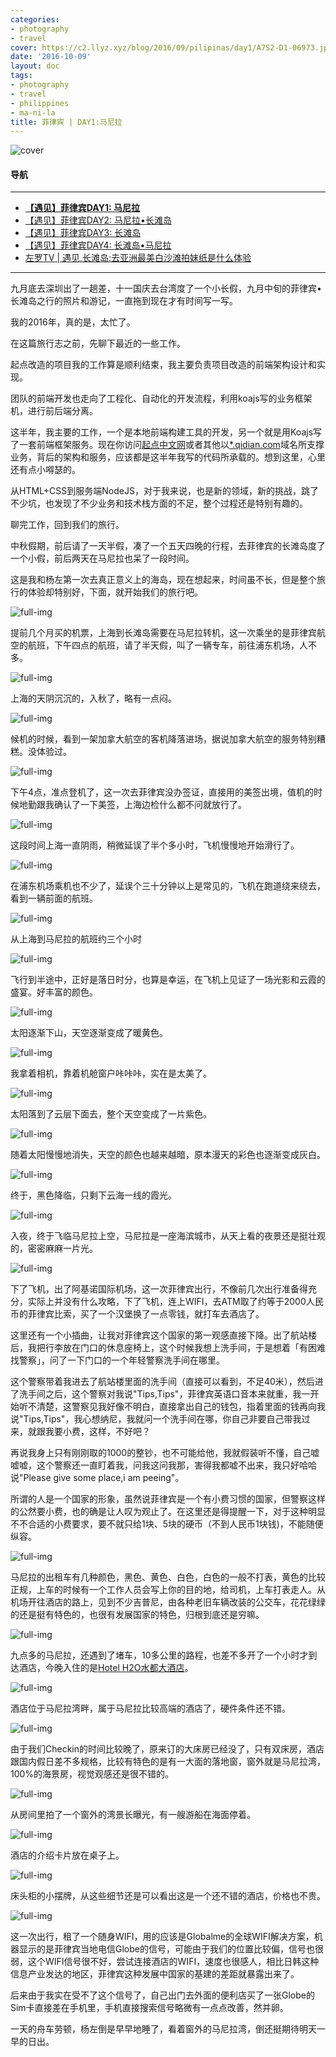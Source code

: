 ```yaml
---
categories:
- photography
- travel
cover: https://c2.llyz.xyz/blog/2016/09/pilipinas/day1/A7S2-D1-06973.jpg
date: '2016-10-09'
layout: doc
tags:
- photography
- travel
- philippines
- ma-ni-la
title: 菲律宾 | DAY1:马尼拉
---
```


![cover](https://c2.llyz.xyz/blog/2016/09/pilipinas/day1/A7S2-D1-06973.jpg)

#### 导航

* * *

- **[【遇见】菲律宾DAY1: 马尼拉](https://luolei.org/pilipinas-travel-day-1/)**
- [【遇见】菲律宾DAY2: 马尼拉•长滩岛](https://luolei.org/pilipinas-travel-day-2/)
- [【遇见】菲律宾DAY3: 长滩岛](https://luolei.org/pilipinas-travel-day-3/)
- [【遇见】菲律宾DAY4: 长滩岛•马尼拉](https://luolei.org/pilipinas-travel-day-4/)
- [左罗TV | 遇见,长滩岛:去亚洲最美白沙滩拍妹纸是什么体验](https://luolei.org/travel-to-boracay-2016/)

* * *

九月底去深圳出了一趟差，十一国庆去台湾度了一个小长假，九月中旬的菲律宾•长滩岛之行的照片和游记，一直拖到现在才有时间写一写。

我的2016年，真的是，太忙了。

在这篇旅行志之前，先聊下最近的一些工作。

起点改造的项目我的工作算是顺利结束，我主要负责项目改造的前端架构设计和实现。

团队的前端开发也走向了工程化、自动化的开发流程，利用koajs写的业务框架机，进行前后端分离。

这半年，我主要的工作，一个是本地前端构建工具的开发，另一个就是用Koajs写了一套前端框架服务。现在你访问[起点中文网](https://www.qidian.com/)或者其他以[\*.qidian.com](https://www.qidian.com)域名所支撑业务，背后的架构和服务，应该都是这半年我写的代码所承载的。想到这里，心里还有点小嘚瑟的。

从HTML+CSS到服务端NodeJS，对于我来说，也是新的领域，新的挑战，跳了不少坑，也发现了不少业务和技术栈方面的不足，整个过程还是特别有趣的。

聊完工作，回到我们的旅行。

中秋假期，前后请了一天半假，凑了一个五天四晚的行程，去菲律宾的长滩岛度了一个小假，前后两天在马尼拉也呆了一段时间。

这是我和杨左第一次去真正意义上的海岛，现在想起来，时间虽不长，但是整个旅行的体验却特别好，下面，就开始我们的旅行吧。

![full-img](https://c2.llyz.xyz/blog/2016/09/pilipinas/day1/A7S2-D1-06851.jpg)

提前几个月买的机票，上海到长滩岛需要在马尼拉转机，这一次乘坐的是菲律宾航空的航班，下午四点的航班，请了半天假，叫了一辆专车，前往浦东机场，人不多。

![full-img](https://c2.llyz.xyz/blog/2016/09/pilipinas/day1/A7S2-D1-06858.jpg)

上海的天阴沉沉的，入秋了，略有一点闷。

![full-img](https://c2.llyz.xyz/blog/2016/09/pilipinas/day1/A7S2-D1-06862-A.jpg)

候机的时候，看到一架加拿大航空的客机降落进场，据说加拿大航空的服务特别糟糕。没体验过。

![full-img](https://c2.llyz.xyz/blog/2016/09/pilipinas/day1/A7S2-D1-06866.jpg)

下午4点，准点登机了，这一次去菲律宾没办签证，直接用的美签出境，值机的时候地勤跟我确认了一下美签，上海边检什么都不问就放行了。

![full-img](https://c2.llyz.xyz/blog/2016/09/pilipinas/day1/A7S2-D1-06888.jpg)

这段时间上海一直阴雨，稍微延误了半个多小时，飞机慢慢地开始滑行了。

![full-img](https://c2.llyz.xyz/blog/2016/09/pilipinas/day1/A7S2-D1-06897.jpg)

在浦东机场乘机也不少了，延误个三十分钟以上是常见的，飞机在跑道绕来绕去，看到一辆前面的航班。

![full-img](https://c2.llyz.xyz/blog/2016/09/pilipinas/manila-0.jpg)

从上海到马尼拉的航班约三个小时

![full-img](https://c2.llyz.xyz/blog/2016/09/pilipinas/day1/A7S2-D1-06907.jpg)

飞行到半途中，正好是落日时分，也算是幸运，在飞机上见证了一场光影和云霞的盛宴。好丰富的颜色。

![full-img](https://c2.llyz.xyz/blog/2016/09/pilipinas/day1/A7S2-D1-06915.jpg)

太阳逐渐下山，天空逐渐变成了暖黄色。

![full-img](https://c2.llyz.xyz/blog/2016/09/pilipinas/day1/A7S2-D1-06925.jpg)

我拿着相机，靠着机舱窗户咔咔咔，实在是太美了。

![full-img](https://c2.llyz.xyz/blog/2016/09/pilipinas/day1/A7S2-D1-06929.jpg)

太阳落到了云层下面去，整个天空变成了一片紫色。

![full-img](https://c2.llyz.xyz/blog/2016/09/pilipinas/day1/A7S2-D1-06936.jpg)

随着太阳慢慢地消失，天空的颜色也越来越暗，原本漫天的彩色也逐渐变成灰白。

![full-img](https://c2.llyz.xyz/blog/2016/09/pilipinas/day1/A7S2-D1-06965.jpg)

终于，黑色降临，只剩下云海一线的霞光。

![full-img](https://c2.llyz.xyz/blog/2016/09/pilipinas/day1/A7S2-D1-06973.jpg)

入夜，终于飞临马尼拉上空，马尼拉是一座海滨城市，从天上看的夜景还是挺壮观的，密密麻麻一片光。

![full-img](https://c2.llyz.xyz/blog/2016/09/pilipinas/day1/A7S2-D1-06996.jpg)

下了飞机，出了阿基诺国际机场，这一次菲律宾出行，不像前几次出行准备得充分，实际上并没有什么攻略，下了飞机，连上WIFI，去ATM取了约等于2000人民币的菲律宾比索，买了一个汉堡换了一点零钱，就打车去酒店了。

这里还有一个小插曲，让我对菲律宾这个国家的第一观感直接下降。出了航站楼后，我把行李放在门口的休息座椅上，这个时候我想上洗手间，于是想着「有困难找警察」，问了一下门口的一个年轻警察洗手间在哪里。

这个警察带着我进去了航站楼里面的洗手间（直接可以看到，不足40米），然后进了洗手间之后，这个警察对我说"Tips,Tips"，菲律宾英语口音本来就重，我一开始听不清楚，这警察见我好像不明白，直接拿出自己的钱包，指着里面的钱再向我说"Tips,Tips"，我心想纳尼，我就问一个洗手间在哪，你自己非要自己带我过来，就跟我要小费，这样，不好吧？

再说我身上只有刚刚取的1000的整钞，也不可能给他，我就假装听不懂，自己嘘嘘嘘，这个警察还一直盯着我，问我这问我那，害得我都嘘不出来，我只好哈哈说"Please give some place,i am peeing"。

所谓的人是一个国家的形象，虽然说菲律宾是一个有小费习惯的国家，但警察这样的公然要小费，也的确是让人叹为观止了。在这里还是得提醒一下，对于这种明显不不合适的小费要求，要不就只给1块、5块的硬币（不到人民币1块钱)，不能随便纵容。

![full-img](https://c2.llyz.xyz/blog/2016/09/pilipinas/day1/A7S2-D1-06999.jpg)

马尼拉的出租车有几种颜色，黑色、黄色、白色，白色的一般不打表，黄色的比较正规，上车的时候有一个工作人员会写上你的目的地，给司机，上车打表走人。从机场开往酒店的路上，见到不少吉普尼，由各种老旧车辆改装的公交车，花花绿绿的还是挺有特色的，也很有发展国家的特色，归根到底还是穷嘛。

![full-img](https://c2.llyz.xyz/blog/2016/09/pilipinas/day1/A7S2-D1-07002.jpg)

九点多的马尼拉，还遇到了堵车，10多公里的路程，也差不多开了一个小时才到达酒店，今晚入住的是[Hotel H2O水都大酒店](https://www.mafengwo.cn/hotel/81389.html)。

![full-img](https://c2.llyz.xyz/blog/2016/09/pilipinas/manila-1.jpg)

酒店位于马尼拉湾畔，属于马尼拉比较高端的酒店了，硬件条件还不错。

![full-img](https://c2.llyz.xyz/blog/2016/09/pilipinas/day1/A7S2-D1-07032.jpg)

由于我们Checkin的时间比较晚了，原来订的大床房已经没了，只有双床房，酒店跟国内假日差不多规格，比较有特色的是有一大面的落地窗，窗外就是马尼拉湾，100%的海景房，视觉观感还是很不错的。

![full-img](https://c2.llyz.xyz/blog/2016/09/pilipinas/day1/A7S2-D1-07014.jpg)

从房间里拍了一个窗外的湾景长曝光，有一艘游船在海面停着。

![full-img](https://c2.llyz.xyz/blog/2016/09/pilipinas/day1/A7S2-D1-07036.jpg)

酒店的介绍卡片放在桌子上。

![full-img](https://c2.llyz.xyz/blog/2016/09/pilipinas/day1/A7S2-D1-07039.jpg)

床头柜的小摆牌，从这些细节还是可以看出这是一个还不错的酒店，价格也不贵。

![full-img](https://c2.llyz.xyz/blog/2016/09/pilipinas/day1/A7S2-D1-07046.jpg)

这一次出行，租了一个随身WIFI，用的应该是Globalme的全球WIFI解决方案，机器显示的是菲律宾当地电信Globe的信号，可能由于我们的位置比较偏，信号也很弱，这个WIFI信号很不好，尝试连接酒店的WIFI，速度也很感人，相比日韩这种信息产业发达的地区，菲律宾这种发展中国家的基建的差距就暴露出来了。

后来由于我实在受不了这个信号了，自己出门去外面的便利店买了一张Globe的Sim卡直接差在手机里，手机直接搜索信号略微有一点点改善，然并卵。

一天的舟车劳顿，杨左倒是早早地睡了，看着窗外的马尼拉湾，倒还挺期待明天一早的日出。

